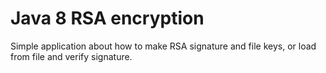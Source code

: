 # Java 8 RSA encryption

Simple application about how to make RSA signature and file keys, or load from file and verify signature.
